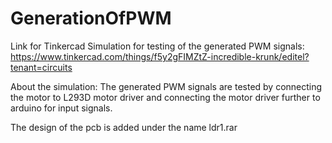 # GenerationOfPWM

Link for Tinkercad Simulation for testing of the generated PWM signals:
https://www.tinkercad.com/things/f5y2gFIMZtZ-incredible-krunk/editel?tenant=circuits

About the simulation: The generated PWM signals are tested by connecting the motor to L293D motor driver and connecting the motor driver further to arduino for input signals.

The design of the pcb is added under the name ldr1.rar

